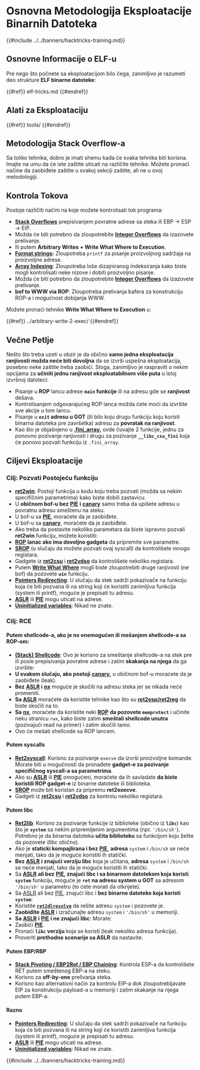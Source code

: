 # Osnovna Metodologija Eksploatacije Binarnih Datoteka

{{#include ../../banners/hacktricks-training.md}}

## Osnovne Informacije o ELF-u

Pre nego što počnete sa eksploatacijom bilo čega, zanimljivo je razumeti deo strukture **ELF binarne datoteke**:

{{#ref}}
elf-tricks.md
{{#endref}}

## Alati za Eksploataciju

{{#ref}}
tools/
{{#endref}}

## Metodologija Stack Overflow-a

Sa toliko tehnika, dobro je imati shemu kada će svaka tehnika biti korisna. Imajte na umu da će iste zaštite uticati na različite tehnike. Možete pronaći načine da zaobiđete zaštite u svakoj sekciji zaštite, ali ne u ovoj metodologiji.

## Kontrola Tokova

Postoje različiti načini na koje možete kontrolisati tok programa:

- [**Stack Overflows**](../stack-overflow/index.html) prepisivanjem povratne adrese sa steka ili EBP -> ESP -> EIP.
- Možda će biti potrebno da zloupotrebite [**Integer Overflows**](../integer-overflow.md) da izazovete prelivanje.
- Ili putem **Arbitrary Writes + Write What Where to Execution**.
- [**Format strings**](../format-strings/index.html)**:** Zloupotreba `printf` za pisanje proizvoljnog sadržaja na proizvoljne adrese.
- [**Array Indexing**](../array-indexing.md): Zloupotreba loše dizajniranog indeksiranja kako biste mogli kontrolisati neke nizove i dobiti proizvoljno pisanje.
- Možda će biti potrebno da zloupotrebite [**Integer Overflows**](../integer-overflow.md) da izazovete prelivanje.
- **bof to WWW via ROP**: Zloupotreba prelivanja bafera za konstrukciju ROP-a i mogućnost dobijanja WWW.

Možete pronaći tehnike **Write What Where to Execution** u:

{{#ref}}
../arbitrary-write-2-exec/
{{#endref}}

## Večne Petlje

Nešto što treba uzeti u obzir je da obično **samo jedna eksploatacija ranjivosti možda neće biti dovoljna** da se izvrši uspešna eksploatacija, posebno neke zaštite treba zaobići. Stoga, zanimljivo je raspraviti o nekim opcijama za **učiniti jednu ranjivost eksploatabilnom više puta** u istoj izvršnoj datoteci:

- Pisanje u **ROP** lancu adrese **`main` funkcije** ili na adresu gde se **ranjivost** dešava.
- Kontrolisanjem odgovarajućeg ROP lanca možda ćete moći da izvršite sve akcije u tom lancu.
- Pisanje u **`exit` adresu u GOT** (ili bilo koju drugu funkciju koju koristi binarna datoteka pre završetka) adresu za **povratak na ranjivost**.
- Kao što je objašnjeno u [**.fini_array**](../arbitrary-write-2-exec/www2exec-.dtors-and-.fini_array.md#eternal-loop)**,** ovde čuvajte 2 funkcije, jednu za ponovno pozivanje ranjivosti i drugu za pozivanje **`__libc_csu_fini`** koja će ponovo pozvati funkciju iz `.fini_array`.

## Ciljevi Eksploatacije

### Cilj: Pozvati Postojeću funkciju

- [**ret2win**](#ret2win): Postoji funkcija u kodu koju treba pozvati (možda sa nekim specifičnim parametrima) kako biste dobili zastavicu.
- U **običnom bof-u bez** [**PIE**](../common-binary-protections-and-bypasses/pie/index.html) **i** [**canary**](../common-binary-protections-and-bypasses/stack-canaries/index.html) samo treba da upišete adresu u povratnu adresu smeštenu na steku.
- U bof-u sa [**PIE**](../common-binary-protections-and-bypasses/pie/index.html), moraćete da je zaobiđete.
- U bof-u sa [**canary**](../common-binary-protections-and-bypasses/stack-canaries/index.html), moraćete da je zaobiđete.
- Ako treba da postavite nekoliko parametara da biste ispravno pozvali **ret2win** funkciju, možete koristiti:
- [**ROP**](#rop-and-ret2...-techniques) **lanac ako ima dovoljno gadgeta** da pripremite sve parametre.
- [**SROP**](../rop-return-oriented-programing/srop-sigreturn-oriented-programming/index.html) (u slučaju da možete pozvati ovaj syscall) da kontrolišete mnogo registara.
- Gadgete iz [**ret2csu**](../rop-return-oriented-programing/ret2csu.md) i [**ret2vdso**](../rop-return-oriented-programing/ret2vdso.md) da kontrolišete nekoliko registara.
- Putem [**Write What Where**](../arbitrary-write-2-exec/index.html) mogli biste zloupotrebiti druge ranjivosti (ne bof) da pozovete **`win`** funkciju.
- [**Pointers Redirecting**](../stack-overflow/pointer-redirecting.md): U slučaju da stek sadrži pokazivače na funkciju koja će biti pozvana ili na string koji će koristiti zanimljiva funkcija (system ili printf), moguće je prepisati tu adresu.
- [**ASLR**](../common-binary-protections-and-bypasses/aslr/index.html) ili [**PIE**](../common-binary-protections-and-bypasses/pie/index.html) mogu uticati na adrese.
- [**Uninitialized variables**](../stack-overflow/uninitialized-variables.md): Nikad ne znate.

### Cilj: RCE

#### Putem shellcode-a, ako je nx onemogućen ili mešanjem shellcode-a sa ROP-om:

- [**(Stack) Shellcode**](#stack-shellcode): Ovo je korisno za smeštanje shellcode-a na stek pre ili posle prepisivanja povratne adrese i zatim **skakanja na njega** da ga izvršite:
- **U svakom slučaju, ako postoji** [**canary**](../common-binary-protections-and-bypasses/stack-canaries/index.html)**,** u običnom bof-u moraćete da je zaobiđete (leak).
- **Bez** [**ASLR**](../common-binary-protections-and-bypasses/aslr/index.html) **i** [**nx**](../common-binary-protections-and-bypasses/no-exec-nx.md) moguće je skočiti na adresu steka jer se nikada neće promeniti.
- **Sa** [**ASLR**](../common-binary-protections-and-bypasses/aslr/index.html) moraćete da koristite tehnike kao što su [**ret2esp/ret2reg**](../rop-return-oriented-programing/ret2esp-ret2reg.md) da biste skočili na to.
- **Sa** [**nx**](../common-binary-protections-and-bypasses/no-exec-nx.md), moraćete da koristite neki [**ROP**](../rop-return-oriented-programing/index.html) **da pozovete `memprotect`** i učinite neku stranicu `rwx`, kako biste zatim **smeštali shellcode unutra** (pozivajući read na primer) i zatim skočili tamo.
- Ovo će mešati shellcode sa ROP lancem.

#### Putem syscalls

- [**Ret2syscall**](../rop-return-oriented-programing/rop-syscall-execv/index.html): Korisno za pozivanje `execve` da izvrši proizvoljne komande. Morate biti u mogućnosti da pronađete **gadget-e za pozivanje specifičnog syscall-a sa parametrima**.
- Ako su [**ASLR**](../common-binary-protections-and-bypasses/aslr/index.html) ili [**PIE**](../common-binary-protections-and-bypasses/pie/index.html) omogućeni, moraćete da ih savladate **da biste koristili ROP gadget-e** iz binarne datoteke ili biblioteka.
- [**SROP**](../rop-return-oriented-programing/srop-sigreturn-oriented-programming/index.html) može biti koristan za pripremu **ret2execve**.
- Gadgeti iz [**ret2csu**](../rop-return-oriented-programing/ret2csu.md) i [**ret2vdso**](../rop-return-oriented-programing/ret2vdso.md) za kontrolu nekoliko registara.

#### Putem libc

- [**Ret2lib**](../rop-return-oriented-programing/ret2lib/index.html): Korisno za pozivanje funkcije iz biblioteke (obično iz **`libc`**) kao što je **`system`** sa nekim pripremljenim argumentima (npr. `'/bin/sh'`). Potrebno je da binarna datoteka **učita biblioteku** sa funkcijom koju želite da pozovete (libc obično).
- Ako je **staticki kompajlirana i bez** [**PIE**](../common-binary-protections-and-bypasses/pie/index.html), **adresa** `system` i `/bin/sh` se neće menjati, tako da je moguće koristiti ih statički.
- **Bez** [**ASLR**](../common-binary-protections-and-bypasses/aslr/index.html) **i znajući verziju libc** koja je učitana, **adresa** `system` i `/bin/sh` se neće menjati, tako da je moguće koristiti ih statički.
- Sa [**ASLR**](../common-binary-protections-and-bypasses/aslr/index.html) **ali bez** [**PIE**](../common-binary-protections-and-bypasses/pie/index.html)**, znajući libc i sa binarnom datotekom koja koristi `system`** funkciju, moguće je **`ret` na adresu system u GOT** sa adresom `'/bin/sh'` u parametru (to ćete morati da otkrijete).
- Sa [ASLR](../common-binary-protections-and-bypasses/aslr/index.html) ali bez [PIE](../common-binary-protections-and-bypasses/pie/index.html), znajući libc i **bez binarne datoteke koja koristi `system`**:
- Koristite [**`ret2dlresolve`**](../rop-return-oriented-programing/ret2dlresolve.md) da rešite adresu `system` i pozovete je.
- **Zaobiđite** [**ASLR**](../common-binary-protections-and-bypasses/aslr/index.html) i izračunajte adresu `system` i `'/bin/sh'` u memoriji.
- **Sa** [**ASLR**](../common-binary-protections-and-bypasses/aslr/index.html) **i** [**PIE**](../common-binary-protections-and-bypasses/pie/index.html) **i ne znajući libc**: Morate:
- Zaobići [**PIE**](../common-binary-protections-and-bypasses/pie/index.html).
- Pronaći **`libc` verziju** koja se koristi (leak nekoliko adresa funkcija).
- Proveriti **prethodne scenarije sa ASLR** da nastavite.

#### Putem EBP/RBP

- [**Stack Pivoting / EBP2Ret / EBP Chaining**](../stack-overflow/stack-pivoting-ebp2ret-ebp-chaining.md): Kontrola ESP-a da kontrolišete RET putem smeštenog EBP-a na steku.
- Korisno za **off-by-one** prelivanja steka.
- Korisno kao alternativni način za kontrolu EIP-a dok zloupotrebljavate EIP za konstrukciju payload-a u memoriji i zatim skakanje na njega putem EBP-a.

#### Razno

- [**Pointers Redirecting**](../stack-overflow/pointer-redirecting.md): U slučaju da stek sadrži pokazivače na funkciju koja će biti pozvana ili na string koji će koristiti zanimljiva funkcija (system ili printf), moguće je prepisati tu adresu.
- [**ASLR**](../common-binary-protections-and-bypasses/aslr/index.html) ili [**PIE**](../common-binary-protections-and-bypasses/pie/index.html) mogu uticati na adrese.
- [**Uninitialized variables**](../stack-overflow/uninitialized-variables.md): Nikad ne znate.

{{#include ../../banners/hacktricks-training.md}}
